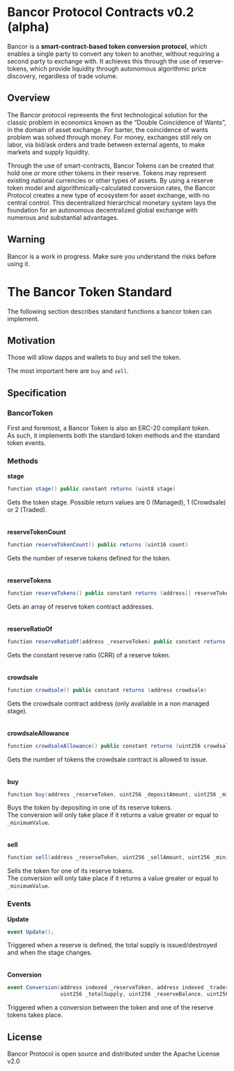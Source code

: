 # Bancor Protocol Contracts v0.2 (alpha)

Bancor is a **smart-contract-based token conversion protocol**, which enables a single party to convert any 
token to another, without requiring a second party to exchange with. It achieves this through the use of 
reserve-tokens, which provide liquidity through autonomous algorithmic price discovery, regardless of trade volume.

## Overview
The Bancor protocol represents the first technological solution for the classic problem in economics known as the “Double Coincidence of Wants”, in the domain of asset exchange. For barter, the coincidence of wants problem was solved through money. For money, exchanges still rely on labor, via bid/ask orders and trade between external agents, to make markets and supply liquidity. 

Through the use of smart-contracts, Bancor Tokens can be created that hold one or more other tokens in their reserve. Tokens may represent existing national currencies or other types of assets. By using a reserve token model and algorithmically-calculated conversion rates, the Bancor Protocol creates a new type of ecosystem for asset exchange, with no central control. This decentralized hierarchical monetary system lays the foundation for an autonomous decentralized global exchange with numerous and substantial advantages.

## Warning

Bancor is a work in progress. Make sure you understand the risks before using it.

# The Bancor Token Standard

The following section describes standard functions a bancor token can implement.

## Motivation

Those will allow dapps and wallets to buy and sell the token.

The most important here are `buy` and `sell`.

## Specification

### BancorToken

First and foremost, a Bancor Token is also an ERC-20 compliant token.  
As such, it implements both the standard token methods and the standard token events.

### Methods

**stage**
```cs
function stage() public constant returns (uint8 stage)
```
Gets the token stage. Possible return values are 0 (Managed), 1 (Crowdsale) or 2 (Traded).
<br>
<br>
<br>
**reserveTokenCount**
```cs
function reserveTokenCount() public returns (uint16 count)
```
Gets the number of reserve tokens defined for the token.
<br>
<br>
<br>
**reserveTokens**
```cs
function reserveTokens() public constant returns (address[] reserveTokens)
```
Gets an array of reserve token contract addresses.
<br>
<br>
<br>
**reserveRatioOf**
```cs
function reserveRatioOf(address _reserveToken) public constant returns (uint8)
```
Gets the constant reserve ratio (CRR) of a reserve token.
<br>
<br>
<br>
**crowdsale**
```cs
function crowdsale() public constant returns (address crowdsale)
```
Gets the crowdsale contract address (only available in a non managed stage).
<br>
<br>
<br>
**crowdsaleAllowance**
```cs
function crowdsaleAllowance() public constant returns (uint256 crowdsaleAllowance)
```
Gets the number of tokens the crowdsale contract is allowed to issue.
<br>
<br>
<br>
**buy**
```cs
function buy(address _reserveToken, uint256 _depositAmount, uint256 _minimumValue) public returns (uint256 value)
```
Buys the token by depositing in one of its reserve tokens.  
The conversion will only take place if it returns a value greater or equal to `_minimumValue`.
<br>
<br>
<br>
**sell**
```cs
function sell(address _reserveToken, uint256 _sellAmount, uint256 _minimumValue) public returns (uint256 value)
```
Sells the token for one of its reserve tokens.  
The conversion will only take place if it returns a value greater or equal to `_minimumValue`.

### Events

**Update**
```cs
event Update();
```
Triggered when a reserve is defined, the total supply is issued/destroyed and when the stage changes.
<br>
<br>
<br>
**Conversion**
```cs
event Conversion(address indexed _reserveToken, address indexed _trader, bool _isPurchase,
                 uint256 _totalSupply, uint256 _reserveBalance, uint256 _tokenAmount, uint256 _reserveAmount);
```
Triggered when a conversion between the token and one of the reserve tokens takes place.

## License

Bancor Protocol is open source and distributed under the Apache License v2.0
